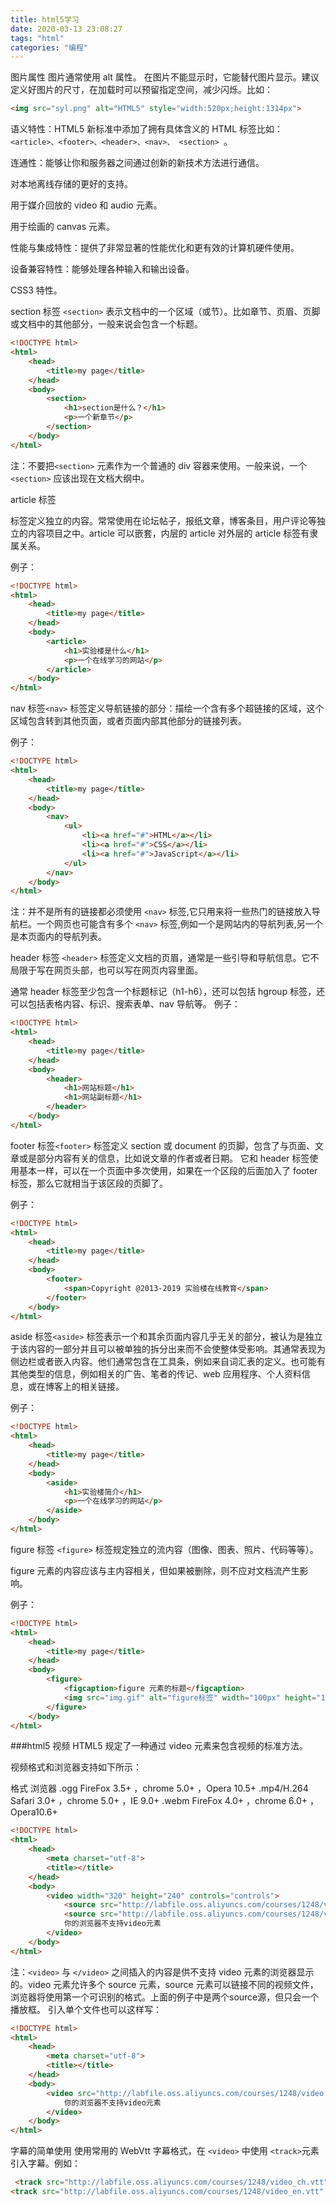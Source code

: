 ```yaml
---
title: html5学习
date: 2020-03-13 23:08:27
tags: "html"
categories: "编程"
---
```

图片属性
图片通常使用 alt 属性。 在图片不能显示时，它能替代图片显示。建议定义好图片的尺寸，在加载时可以预留指定空间，减少闪烁。比如：
``` html
<img src="syl.png" alt="HTML5" style="width:520px;height:1314px">
```
语义特性：HTML5 新标准中添加了拥有具体含义的 HTML 标签比如：```<article>、<footer>、<header>、<nav>、 <section> ```。

连通性：能够让你和服务器之间通过创新的新技术方法进行通信。

对本地离线存储的更好的支持。

用于媒介回放的 video 和 audio 元素。

用于绘画的 canvas 元素。

性能与集成特性：提供了非常显著的性能优化和更有效的计算机硬件使用。

设备兼容特性：能够处理各种输入和输出设备。

CSS3 特性。

section 标签 ```<section>```  表示文档中的一个区域（或节）。比如章节、页眉、页脚或文档中的其他部分，一般来说会包含一个标题。
```html
<!DOCTYPE html>
<html>
    <head>
        <title>my page</title>
    </head>
    <body>
        <section>
            <h1>section是什么？</h1>
            <p>一个新章节</p>
        </section>
    </body>
</html>
```
注：不要把```<section>``` 元素作为一个普通的 div 容器来使用。一般来说，一个 ```<section>``` 应该出现在文档大纲中。

article 标签
<article> 标签定义独立的内容。常常使用在论坛帖子，报纸文章，博客条目，用户评论等独立的内容项目之中。article 可以嵌套，内层的 article 对外层的 article 标签有隶属关系。

例子：
```html
<!DOCTYPE html>
<html>
    <head>
        <title>my page</title>
    </head>
    <body>
        <article>
            <h1>实验楼是什么</h1>
            <p>一个在线学习的网站</p>
        </article>
    </body>
</html>
```
nav 标签```<nav>``` 标签定义导航链接的部分：描绘一个含有多个超链接的区域，这个区域包含转到其他页面，或者页面内部其他部分的链接列表。

例子：
```html
<!DOCTYPE html>
<html>
    <head>
        <title>my page</title>
    </head>
    <body>
        <nav>
            <ul>
                <li><a href="#">HTML</a></li>
                <li><a href="#">CSS</a></li>
                <li><a href="#">JavaScript</a></li>
            </ul>
        </nav>
    </body>
</html>
```
注：并不是所有的链接都必须使用 ```<nav>``` 标签,它只用来将一些热门的链接放入导航栏。一个网页也可能含有多个 ```<nav>``` 标签,例如一个是网站内的导航列表,另一个是本页面内的导航列表。

header 标签 ```<header>``` 标签定义文档的页眉，通常是一些引导和导航信息。它不局限于写在网页头部，也可以写在网页内容里面。

通常 header 标签至少包含一个标题标记（h1-h6），还可以包括 hgroup 标签，还可以包括表格内容、标识、搜索表单、nav 导航等。
例子：
```html
<!DOCTYPE html>
<html>
    <head>
        <title>my page</title>
    </head>
    <body>
        <header>
            <h1>网站标题</h1>
            <h1>网站副标题</h1>
        </header>
    </body>
</html>
```
footer 标签```<footer>``` 标签定义 section 或 document 的页脚，包含了与页面、文章或是部分内容有关的信息，比如说文章的作者或者日期。 它和 header 标签使用基本一样，可以在一个页面中多次使用，如果在一个区段的后面加入了 footer 标签，那么它就相当于该区段的页脚了。

例子：
```html
<!DOCTYPE html>
<html>
    <head>
        <title>my page</title>
    </head>
    <body>
        <footer>
            <span>Copyright @2013-2019 实验楼在线教育</span>
        </footer>
    </body>
</html>
```
aside 标签```<aside>``` 标签表示一个和其余页面内容几乎无关的部分，被认为是独立于该内容的一部分并且可以被单独的拆分出来而不会使整体受影响。其通常表现为侧边栏或者嵌入内容。他们通常包含在工具条，例如来自词汇表的定义。也可能有其他类型的信息，例如相关的广告、笔者的传记、web 应用程序、个人资料信息，或在博客上的相关链接。

例子：
```html
<!DOCTYPE html>
<html>
    <head>
        <title>my page</title>
    </head>
    <body>
        <aside>
            <h1>实验楼简介</h1>
            <p>一个在线学习的网站</p>
        </aside>
    </body>
</html>
```
figure 标签 ```<figure>``` 标签规定独立的流内容（图像、图表、照片、代码等等）。

figure 元素的内容应该与主内容相关，但如果被删除，则不应对文档流产生影响。

例子：
```html
<!DOCTYPE html>
<html>
    <head>
        <title>my page</title>
    </head>
    <body>
        <figure>
            <figcaption>figure 元素的标题</figcaption>
            <img src="img.gif" alt="figure标签" width="100px" height="100px" />
        </figure>
    </body>
</html>
```


###html5 视频
HTML5 规定了一种通过 video 元素来包含视频的标准方法。

视频格式和浏览器支持如下所示：

格式  浏览器
.ogg    FireFox 3.5+ ，chrome 5.0+ ，Opera 10.5+
.mp4/H.264  Safari 3.0+ ，chrome 5.0+ ，IE 9.0+
.webm   FireFox 4.0+ ，chrome 6.0+ ，Opera10.6+
```html
<!DOCTYPE html>
<html>
    <head>
        <meta charset="utf-8">
        <title></title>
    </head>
    <body>
        <video width="320" height="240" controls="controls">
            <source src="http://labfile.oss.aliyuncs.com/courses/1248/video.ogg" type="video/ogg">
            <source src="http://labfile.oss.aliyuncs.com/courses/1248/video.mp4" type="video/mp4">
            你的浏览器不支持video元素
        </video>
    </body>
</html>
```
注：```<video>``` 与 ```</video>``` 之间插入的内容是供不支持 video 元素的浏览器显示的。video 元素允许多个 source 元素，source 元素可以链接不同的视频文件，浏览器将使用第一个可识别的格式。上面的例子中是两个source源，但只会一个播放框。
引入单个文件也可以这样写：
```html
<!DOCTYPE html>
<html>
    <head>
        <meta charset="utf-8">
        <title></title>
    </head>
    <body>
        <video src="http://labfile.oss.aliyuncs.com/courses/1248/video.ogg" width="320" height="240" controls="controls">
            你的浏览器不支持video元素
        </video>
    </body>
</html>
```

字幕的简单使用
使用常用的 WebVtt 字幕格式，在 ```<video>``` 中使用 ```<track>```元素引入字幕。例如：
```html
 <track src="http://labfile.oss.aliyuncs.com/courses/1248/video_ch.vtt" srclang="zh"   kind="subtitles" label="中文" default>
<track src="http://labfile.oss.aliyuncs.com/courses/1248/video_en.vtt" srclang="en" kind="subtitles" label="English">

```

